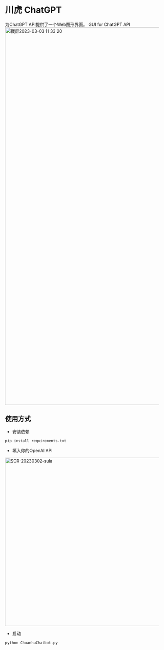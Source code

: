 # 川虎 ChatGPT
为ChatGPT API提供了一个Web图形界面。
GUI for ChatGPT API
<img width="1238" alt="截屏2023-03-03 11 33 20" src="https://user-images.githubusercontent.com/51039745/222624919-6be7a294-da56-451c-af47-7da45c7c83b7.png">

## 使用方式
- 安装依赖

```
pip install requirements.txt
```
- 填入你的OpenAI API
<img width="552" alt="SCR-20230302-sula" src="https://user-images.githubusercontent.com/51039745/222445258-248f2789-81d2-4f0a-8697-c720f588d8de.png">

- 启动

```
python ChuanhuChatbot.py

```
